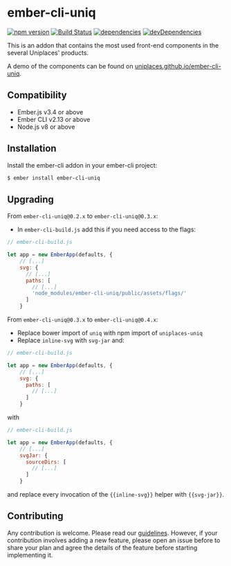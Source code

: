 # ember-cli-uniq

[![npm version](https://badge.fury.io/js/ember-cli-uniq.svg)](https://badge.fury.io/js/ember-cli-uniq)
[![Build Status](https://travis-ci.org/uniplaces/ember-cli-uniq.svg?branch=master)](https://travis-ci.org/uniplaces/ember-cli-uniq)
[![dependencies](https://david-dm.org/uniplaces/ember-cli-uniq.svg)](https://david-dm.org/uniplaces/ember-cli-uniq)
[![devDependencies](https://david-dm.org/uniplaces/ember-cli-uniq/dev-status.svg)](https://david-dm.org/uniplaces/ember-cli-uniq?type=dev)

This is an addon that contains the most used front-end components in the several Uniplaces' products.

A demo of the components can be found on [uniplaces.github.io/ember-cli-uniq](https://uniplaces.github.io/ember-cli-uniq/).


Compatibility
------------------------------------------------------------------------------

* Ember.js v3.4 or above
* Ember CLI v2.13 or above
* Node.js v8 or above


Installation
------------------------------------------------------------------------------

Install the ember-cli addon in your ember-cli project:

```bash
$ ember install ember-cli-uniq
```

## Upgrading

From `ember-cli-uniq@0.2.x` to `ember-cli-uniq@0.3.x`:

* In `ember-cli-build.js` add this if you need access to the flags:
```javascript
// ember-cli-build.js

let app = new EmberApp(defaults, {
    // [...]
    svg: {
      // [...]
      paths: [
        // [...]
        'node_modules/ember-cli-uniq/public/assets/flags/'
      ]
    }
```

From `ember-cli-uniq@0.3.x` to `ember-cli-uniq@0.4.x`:

* Replace bower import of `uniq` with npm import of `uniplaces-uniq`
* Replace `inline-svg` with `svg-jar` and:
```javascript
// ember-cli-build.js

let app = new EmberApp(defaults, {
    // [...]
    svg: {
      paths: [
        // [...]
      ]
    }
```
with
```javascript
// ember-cli-build.js

let app = new EmberApp(defaults, {
    // [...]
    svgJar: {
      sourceDirs: [
        // [...]
      ]
    }
```
and replace every invocation of the `{{inline-svg}}` helper with `{{svg-jar}}`.

## Contributing

Any contribution is welcome. Please read our [guidelines](CONTRIBUTING.md).
However, if your contribution involves adding a new feature, please open an issue before to
share your plan and agree the details of the feature before starting implementing it.
